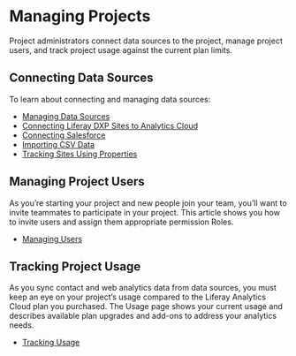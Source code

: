# Managing Projects

Project administrators connect data sources to the project, manage project users, and track project usage against the current plan limits.

<!-- management screenshot -->

## Connecting Data Sources

To learn about connecting and managing data sources:

* [Managing Data Sources](../getting-started/connecting-data-sources/managing-data-sources.md)
* [Connecting Liferay DXP Sites to Analytics Cloud](../getting-started/connecting-data-sources/connecting-liferay-dxp-sites-to-analytics-cloud.md)
* [Connecting Salesforce](../individuals-and-segments/individual-profiles/adding-a-salesforce-data-source.md)
* [Importing CSV Data](../individuals-and-segments/individual-profiles/adding-a-csv-data-source.md)
* [Tracking Sites Using Properties](../getting-started/connecting-data-sources/tracking-sites-using-properties.md)

## Managing Project Users

As you’re starting your project and new people join your team, you’ll want to invite teammates to participate in your project. This article shows you how to invite users and assign them appropriate permission Roles.

* [Managing Users](./managing-users.md)

## Tracking Project Usage

As you sync contact and web analytics data from data sources, you must keep an eye on your project’s usage compared to the Liferay Analytics Cloud plan you purchased. The Usage page shows your current usage and describes available plan upgrades and add-ons to address your analytics needs.

* [Tracking Usage](./tracking-usage.md)
